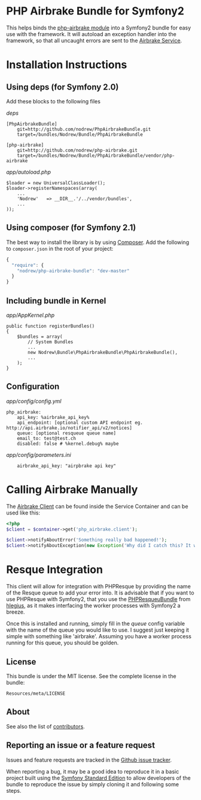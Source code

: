 PHP Airbrake Bundle for Symfony2
================================

This helps binds the [php-airbrake module](https://github.com/nodrew/php-airbrake) into a Symfony2 bundle for easy use with the framework. It will autoload an exception handler into the framework, so that all uncaught errors are sent to the [Airbrake Service](http://airbrake.io).

Installation Instructions
=========================

Using deps (for Symfony 2.0)
----------------------------

Add these blocks to the following files

*deps*

```
[PhpAirbrakeBundle]
    git=http://github.com/nodrew/PhpAirbrakeBundle.git
    target=/bundles/Nodrew/Bundle/PhpAirbrakeBundle

[php-airbrake]
    git=http://github.com/nodrew/php-airbrake.git
    target=/bundles/Nodrew/Bundle/PhpAirbrakeBundle/vendor/php-airbrake
```

*app/autoload.php*

```
$loader = new UniversalClassLoader();
$loader->registerNamespaces(array(
    ...
    'Nodrew'   => __DIR__.'/../vendor/bundles',
    ...
));
```

Using composer (for Symfony 2.1)
--------------------------------

The best way to install the library is by using [Composer](http://getcomposer.org). Add the following to `composer.json` in the root of your project:

``` javascript
{ 
  "require": {
    "nodrew/php-airbrake-bundle": "dev-master"
  }
}
```

Including bundle in Kernel
--------------------------

*app/AppKernel.php*

```
public function registerBundles()
{
    $bundles = array(
        // System Bundles
        ...
        new Nodrew\Bundle\PhpAirbrakeBundle\PhpAirbrakeBundle(),
        ...
    );
}
```

Configuration
-------------

*app/config/config.yml*

```
php_airbrake:
    api_key: %airbrake_api_key%
    api_endpoint: [optional custom API endpoint eg. http://api.airbrake.io/notifier_api/v2/notices]
    queue: [optional resqueue queue name]
    email_to: test@test.ch
    disabled: false # %kernel.debug% maybe
```

*app/config/parameters.ini*

```
    airbrake_api_key: "airpbrake api key"
```

Calling Airbrake Manually
=========================

The [Airbrake Client](https://github.com/nodrew/php-airbrake) can be found inside the Service Container and can be used like this:

```php
<?php
$client = $container->get('php_airbrake.client');

$client->notifyAboutError('Something really bad happened!');
$client->notifyAboutException(new Exception('Why did I catch this? It would have been caught on its own!?!'));
```

Resque Integration
==================

This client will allow for integration with PHPResque by providing the name of the Resque queue to add your error into. It is advisable that if you want to use PHPResque with Symfony2, that you use the [PHPResqueuBundle](https://github.com/hlegius/PHPResqueBundle) from [hlegius](https://github.com/hlegius), as it makes interfacing the worker processes with Symfony2 a breeze.

Once this is installed and running, simply fill in the *queue* config variable with the name of the queue you would like to use. I suggest just keeping it simple with something like 'airbrake'. Assuming you have a worker process running for this queue, you should be golden.

License
-------

This bundle is under the MIT license. See the complete license in the bundle:

    Resources/meta/LICENSE

About
-----

See also the list of [contributors](https://github.com/Nodrew/PhpAirbrakeBundle/contributors).

Reporting an issue or a feature request
---------------------------------------

Issues and feature requests are tracked in the [Github issue tracker](https://github.com/AbstractCodification/PhpAirbrakeBundle/issues).

When reporting a bug, it may be a good idea to reproduce it in a basic project
built using the [Symfony Standard Edition](https://github.com/symfony/symfony-standard)
to allow developers of the bundle to reproduce the issue by simply cloning it
and following some steps.
